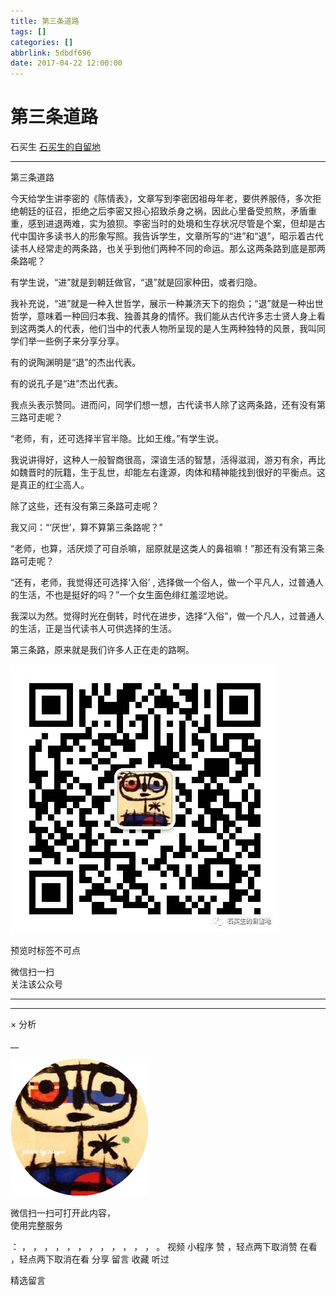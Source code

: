 ```yaml
---
title: 第三条道路
tags: []
categories: []
abbrlink: 5dbdf696
date: 2017-04-22 12:00:00
---
```


#  第三条道路

石买生  [ 石买生的自留地 ](javascript:void\(0\);)

__ _ _ _ _

第三条道路

今天给学生讲李密的《陈情表》，文章写到李密因祖母年老，要供养服侍，多次拒绝朝廷的征召，拒绝之后李密又担心招致杀身之祸，因此心里备受煎熬，矛盾重重，感到进退两难，实为狼狈。李密当时的处境和生存状况尽管是个案，但却是古代中国许多读书人的形象写照。我告诉学生，文章所写的“进”和“退”，昭示着古代读书人经常走的两条路，也关乎到他们两种不同的命运。那么这两条路到底是那两条路呢？

有学生说，“进”就是到朝廷做官，“退”就是回家种田，或者归隐。

我补充说，“进”就是一种入世哲学，展示一种兼济天下的抱负；“退”就是一种出世哲学，意味着一种回归本我、独善其身的情怀。我们能从古代许多志士贤人身上看到这两类人的代表，他们当中的代表人物所呈现的是人生两种独特的风景，我叫同学们举一些例子来分享分享。

有的说陶渊明是“退”的杰出代表。

有的说孔子是“进”杰出代表。

我点头表示赞同。进而问，同学们想一想，古代读书人除了这两条路，还有没有第三路可走呢？

“老师，有，还可选择半官半隐。比如王维。”有学生说。

我说讲得好，这种人一般智商很高，深谙生活的智慧，活得滋润，游刃有余，再比如魏晋时的阮籍，生于乱世，却能左右逢源，肉体和精神能找到很好的平衡点。这是真正的红尘高人。

除了这些，还有没有第三条路可走呢？

我又问：“‘厌世’，算不算第三条路呢？”

“老师，也算，活厌烦了可自杀嘛，屈原就是这类人的鼻祖嘛！”那还有没有第三条路可走呢？

“还有，老师，我觉得还可选择‘入俗’  ,  选择做一个俗人，做一个平凡人，过普通人的生活，不也是挺好的吗？”一个女生面色绯红羞涩地说。

我深以为然。觉得时光在倒转，时代在进步，选择“入俗”，做一个凡人，过普通人的生活，正是当代读书人可供选择的生活。

第三条路，原来就是我们许多人正在走的路啊。

![](shared/img2.jpg)

  

  

预览时标签不可点

微信扫一扫  
关注该公众号





****



****



×  分析

__

![作者头像](shared/img1.png)

微信扫一扫可打开此内容，  
使用完整服务

：  ，  ，  ，  ，  ，  ，  ，  ，  ，  ，  ，  ，  。  视频  小程序  赞  ，轻点两下取消赞  在看  ，轻点两下取消在看
分享  留言  收藏  听过

精选留言

